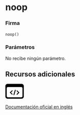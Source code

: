 # noop

### Firma

`noop()`

### Parámetros

No recibe ningún parámetro.

## Recursos adicionales

<a class="source-icon" target="_blank" href="https://github.com/ReactiveX/rxjs/blob/6.5.5/src/internal/util/noop.ts#L1-L2">
<img src="assets/icons/source-code.png" alt="Source code">
</a>
</div>

<a target="_blank" href="https://rxjs.dev/api/index/function/noop">Documentación oficial en inglés</a>
